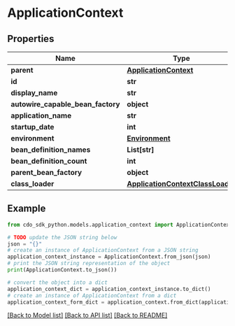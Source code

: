 # ApplicationContext


## Properties

Name | Type | Description | Notes
------------ | ------------- | ------------- | -------------
**parent** | [**ApplicationContext**](ApplicationContext.md) |  | [optional] 
**id** | **str** |  | [optional] 
**display_name** | **str** |  | [optional] 
**autowire_capable_bean_factory** | **object** |  | [optional] 
**application_name** | **str** |  | [optional] 
**startup_date** | **int** |  | [optional] 
**environment** | [**Environment**](Environment.md) |  | [optional] 
**bean_definition_names** | **List[str]** |  | [optional] 
**bean_definition_count** | **int** |  | [optional] 
**parent_bean_factory** | **object** |  | [optional] 
**class_loader** | [**ApplicationContextClassLoader**](ApplicationContextClassLoader.md) |  | [optional] 

## Example

```python
from cdo_sdk_python.models.application_context import ApplicationContext

# TODO update the JSON string below
json = "{}"
# create an instance of ApplicationContext from a JSON string
application_context_instance = ApplicationContext.from_json(json)
# print the JSON string representation of the object
print(ApplicationContext.to_json())

# convert the object into a dict
application_context_dict = application_context_instance.to_dict()
# create an instance of ApplicationContext from a dict
application_context_form_dict = application_context.from_dict(application_context_dict)
```
[[Back to Model list]](../README.md#documentation-for-models) [[Back to API list]](../README.md#documentation-for-api-endpoints) [[Back to README]](../README.md)


